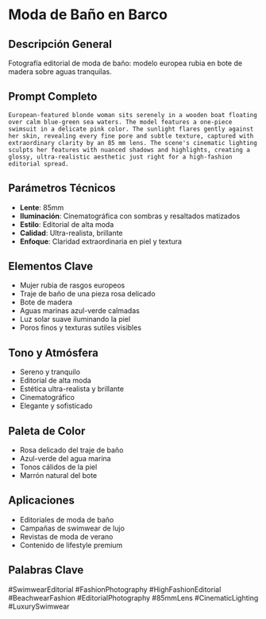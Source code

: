 # Moda de Baño en Barco

## Descripción General
Fotografía editorial de moda de baño: modelo europea rubia en bote de madera sobre aguas tranquilas.

## Prompt Completo
```
European-featured blonde woman sits serenely in a wooden boat floating over calm blue-green sea waters. The model features a one-piece swimsuit in a delicate pink color. The sunlight flares gently against her skin, revealing every fine pore and subtle texture, captured with extraordinary clarity by an 85 mm lens. The scene's cinematic lighting sculpts her features with nuanced shadows and highlights, creating a glossy, ultra-realistic aesthetic just right for a high-fashion editorial spread.
```

## Parámetros Técnicos
- **Lente**: 85mm
- **Iluminación**: Cinematográfica con sombras y resaltados matizados
- **Estilo**: Editorial de alta moda
- **Calidad**: Ultra-realista, brillante
- **Enfoque**: Claridad extraordinaria en piel y textura

## Elementos Clave
- Mujer rubia de rasgos europeos
- Traje de baño de una pieza rosa delicado
- Bote de madera
- Aguas marinas azul-verde calmadas
- Luz solar suave iluminando la piel
- Poros finos y texturas sutiles visibles

## Tono y Atmósfera
- Sereno y tranquilo
- Editorial de alta moda
- Estética ultra-realista y brillante
- Cinematográfico
- Elegante y sofisticado

## Paleta de Color
- Rosa delicado del traje de baño
- Azul-verde del agua marina
- Tonos cálidos de la piel
- Marrón natural del bote

## Aplicaciones
- Editoriales de moda de baño
- Campañas de swimwear de lujo
- Revistas de moda de verano
- Contenido de lifestyle premium

## Palabras Clave
#SwimwearEditorial #FashionPhotography #HighFashionEditorial #BeachwearFashion #EditorialPhotography #85mmLens #CinematicLighting #LuxurySwimwear
